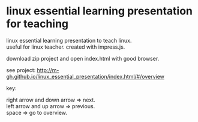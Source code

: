 # linux essential learning presentation for teaching
linux essential learning presentation to teach linux.  
useful for linux teacher.
created with impress.js.

download zip project and open index.html with good browser.

see project:
http://m-gh.github.io/linux_essential_presentation/index.html/#/overview

key:

right arrow and down arrow => next.  
left arrow and up arrow => previous.  
space => go to overview.  
